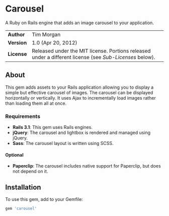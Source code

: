 Carousel
========

A Ruby on Rails engine that adds an image carousel to your application.

|             |                                                                                                         |
|:------------|:--------------------------------------------------------------------------------------------------------|
| **Author**  | Tim Morgan                                                                                              |
| **Version** | 1.0 (Apr 20, 2012)                                                                                      |
| **License** | Released under the MIT license. Portions released under a different license (see _Sub-Licenses_ below). |

About
-----

This gem adds assets to your Rails application allowing you to display a simple
but effective carousel of images. The carousel can be displayed horizontally or
vertically. It uses Ajax to incrementally load images rather than loading them
all at once.

### Requirements

* **Rails 3.1**: This gem uses Rails engines.
* **jQuery**: The carousel and lightbox is rendered and managed using jQuery.
* **Sass**: The carousel layout is written using SCSS.

#### Optional

* **Paperclip**: The carousel includes native support for Paperclip, but does
  not depend on it.

Installation
------------

To use this gem, add to your Gemfile:

```` ruby
gem 'carousel'
````

To your `application.css` file (or some other CSS manifest file), add:

 ```` css
 /*
  *= require jquery.lightbox-0.5
  *= require carousel
  */
 ````

 To your `application.js` file (or some other JavaScript manifest file), add:

 ```` javascript
 //= require jquery.lightbox-0.5
 //= require carousel
 ````

 You may also need to add the following if it is not already there:

 ```` javascript
 //= require jquery
 ````

Usage
-----

The carousel loads images using an Ajax action. You will need to write such an
action that returns JSON information about the images the carousel should load
in an "infinite scrolling" manner. The JSON should have the format shown in the
following example:

```` json
[
    {
        "caption": "Parents' house from the air",
        "id": 26,
        "preview_url": "http://s3.amazonaws.com/flightseein/photographs/26/images/carousel-ac52ff7c1f101e9fe86b1bbe0c7e8dab.png",
        "url": "http://s3.amazonaws.com/flightseein/photographs/26/images/original-ac52ff7c1f101e9fe86b1bbe0c7e8dab.jpeg"
    },
    {
        "caption": "Mt. Diablo",
        "id": 27,
        "preview_url": "http://s3.amazonaws.com/flightseein/photographs/27/images/carousel-9bcf168a861a840be7cdd2914bb3e539.png",
        "url": "http://s3.amazonaws.com/flightseein/photographs/27/images/original-9bcf168a861a840be7cdd2914bb3e539.jpeg"
    },
    {
        "caption": "UC Berkeley",
        "id": 28,
        "preview_url": "http://s3.amazonaws.com/flightseein/photographs/28/images/carousel-663d4602da82c6b2bd0f88cd5be2da7d.png",
        "url": "http://s3.amazonaws.com/flightseein/photographs/28/images/original-663d4602da82c6b2bd0f88cd5be2da7d.jpeg"
    }
]
````

All fields are required except for `caption`.

Your controller should also correctly manage the infinite-scrolling feature by
accepting a parameter `last_record`. This parameter will be the ID of the last
photo previously loaded. You should load the next group of photos from that ID.
What you define "ID" as, and how you order the photos, and how many photos you
include in a batch, are all up to you.

In your view, instantiate a Carousel object like so:

```` javascript+erb
$('#carousel-container').carousel("<%= photographs_url %>", 'horizontal');
````

where `$('#carousel-container')` is the jQuery-wrapped DOM element to contain
the carousel, and `photographs_url` is the URL endpoint for the controller you
wrote above. The second parameter can be either `horizontal` or `vertical` and
describes the orientation of your carousel.

Sub-Licenses
------------

Portions of this code were written by
[Leandro Vieira Pinho](http://leandrovieira.com). These portions are
distributed under the CCAttribution-Share-Alike 2.5 (Brazil) license.
